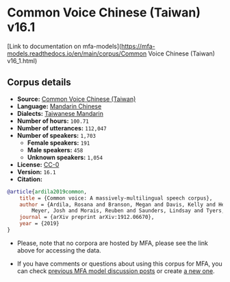 # Common Voice Chinese (Taiwan) v16.1

[Link to documentation on mfa-models](https://mfa-models.readthedocs.io/en/main/corpus/Common Voice Chinese (Taiwan) v16_1.html)

## Corpus details

- **Source:** [Common Voice Chinese (Taiwan)](https://voice.mozilla.org/en/datasets)
- **Language:** [Mandarin Chinese](https://en.wikipedia.org/wiki/Mandarin_Chinese)
- **Dialects:** [Taiwanese Mandarin](https://en.wikipedia.org/wiki/Taiwanese_Mandarin)
- **Number of hours:** `100.71`
- **Number of utterances:** `112,047`
- **Number of speakers:** `1,703`
  - **Female speakers:** `191`
  - **Male speakers:** `458`
  - **Unknown speakers:** `1,054`
- **License:** [CC-0](https://creativecommons.org/publicdomain/zero/1.0/)
- **Version:** `16.1`
- **Citation:**
```bibtex
@article{ardila2019common,
	title = {Common voice: A massively-multilingual speech corpus},
	author = {Ardila, Rosana and Branson, Megan and Davis, Kelly and Henretty, Michael and Kohler, Michael and
		Meyer, Josh and Morais, Reuben and Saunders, Lindsay and Tyers, Francis M and Weber, Gregor},
	journal = {arXiv preprint arXiv:1912.06670},
	year = {2019}
}
```

- Please, note that no corpora are hosted by MFA, please see the link above for accessing the data.

- If you have comments or questions about using this corpus for MFA, you can check [previous MFA model discussion posts](https://github.com/MontrealCorpusTools/mfa-models/discussions?discussions_q=Common+Voice+Chinese+Taiwan+v16.1) or create [a new one](https://github.com/MontrealCorpusTools/mfa-models/discussions/new).
